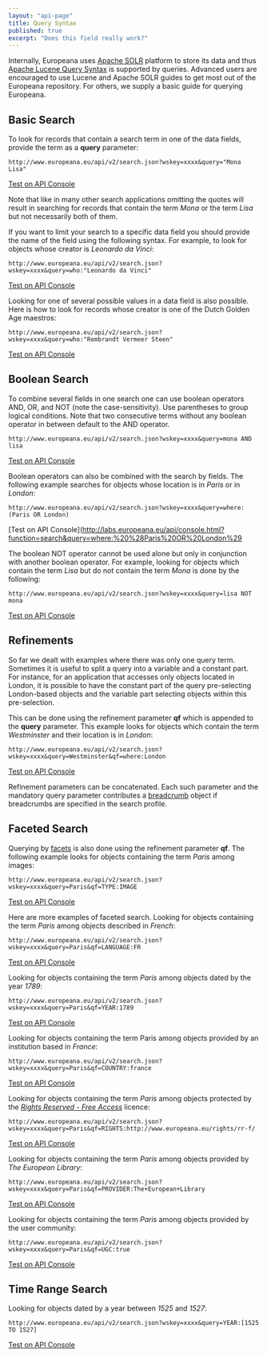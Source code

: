 ```yaml
---
layout: "api-page"
title: Query Syntax
published: true
excerpt: "Does this field really work?"
---
```


Internally, Europeana uses [Apache SOLR](http://lucene.apache.org/solr/) platform to store its data and thus [Apache Lucene Query Syntax](https://lucene.apache.org/core/4_1_0/queryparser/org/apache/lucene/queryparser/classic/package-summary.html#package_description) is supported by queries. Advanced users are encouraged to use Lucene and Apache SOLR guides to get most out of the Europeana repository. For others, we supply a basic guide for querying Europeana.

## Basic Search

To look for records that contain a search term in one of the data fields, provide the term as a **query** parameter:

    http://www.europeana.eu/api/v2/search.json?wskey=xxxx&query="Mona Lisa"
[Test on API Console](http://labs.europeana.eu/api/console/console.html?function=search&query=%22Mona+Lisa%22)

Note that like in many other search applications omitting the quotes will result in searching for records that contain the term _Mona_ or the term _Lisa_ but not necessarily both of them.

If you want to limit your search to a specific data field you should provide the name of the field using the following syntax. For example, to look for objects whose creator is _Leonardo da Vinci_:

    http://www.europeana.eu/api/v2/search.json?wskey=xxxx&query=who:"Leonardo da Vinci"
[Test on API Console](http://labs.europeana.eu/api/console.html?function=search&query=who:%22Leonardo%20da%20Vinci%22)

Looking for one of several possible values in a data field is also possible. Here is how to look for records whose creator is one of the Dutch Golden Age maestros:

    http://www.europeana.eu/api/v2/search.json?wskey=xxxx&query=who:"Rembrandt Vermeer Steen"
[Test on API Console](http://labs.europeana.eu/api/console.html?function=search&query=who:%22Rembrandt%20Vermeer%20Steen%22)

## Boolean Search

To combine several fields in one search one can use boolean operators AND, OR, and NOT (note the case-sensitivity). Use parentheses to group logical conditions. Note that two consecutive terms without any boolean operator in between default to the AND operator.

    http://www.europeana.eu/api/v2/search.json?wskey=xxxx&query=mona AND lisa
 [Test on API Console](http://labs.europeana.eu/api/console.html?function=search&query=mona%20AND%20lisa)

Boolean operators can also be combined with the search by fields. The following example searches for objects whose location is in _Paris_ or in _London_:

    http://www.europeana.eu/api/v2/search.json?wskey=xxxx&query=where: (Paris OR London)
[Test on API Console](http://labs.europeana.eu/api/console.html?function=search&query=where:%20%28Paris%20OR%20London%29

The boolean NOT operator cannot be used alone but only in conjunction with another boolean operator. For example, looking for objects which contain the term _Lisa_ but do not contain the term _Mona_ is done by the following:

    http://www.europeana.eu/api/v2/search.json?wskey=xxxx&query=lisa NOT mona
[Test on API Console](http://labs.europeana.eu/api/console.html?function=search&query=lisa%20NOT%20mona)

## Refinements

So far we dealt with examples where there was only one query term. Sometimes it is useful to split a query into a variable and a constant part. For instance, for an application that accesses only objects located in London, it is possible to have the constant part of the query pre-selecting London-based objects and the variable part selecting objects within this pre-selection.

This can be done using the refinement parameter **qf** which is appended to the **query** parameter. This example looks for objects which contain the term _Westminster_ and their location is in _London_:

    http://www.europeana.eu/api/v2/search.json?wskey=xxxx&query=Westminster&qf=where:London
[Test on API Console](http://labs.europeana.eu/api/console.html?function=search&query=Westminster&qf=where:London)

Refinement parameters can be concatenated. Each such parameter and the mandatory query parameter contributes a [breadcrumb](http://labs.europeana.eu/api/search/#breadcrumb) object if breadcrumbs are specified in the search profile.

## Faceted Search

Querying by [facets](http://labs.europeana.eu/api/search/#facet) is also done using the refinement parameter **qf**. The following example looks for objects containing the term _Paris_ among images:

    http://www.europeana.eu/api/v2/search.json?wskey=xxxx&query=Paris&qf=TYPE:IMAGE
[Test on API Console](http://labs.europeana.eu/api/console/console.html?function=search&query=Paris&qf=TYPE:IMAGE)

Here are more examples of faceted search. Looking for objects containing the term _Paris_ among objects described in _French_:

    http://www.europeana.eu/api/v2/search.json?wskey=xxxx&query=Paris&qf=LANGUAGE:FR
[Test on API Console](http://labs.europeana.eu/api/console/console.html?function=search&query=Paris&qf=LANGUAGE:FR)

Looking for objects containing the term _Paris_ among objects dated by the year _1789_:

    http://www.europeana.eu/api/v2/search.json?wskey=xxxx&query=Paris&qf=YEAR:1789
[Test on API Console](http://labs.europeana.eu/api/console/console.html?function=search&query=Paris&qf=YEAR:1789)
    
Looking for objects containing the term Paris among objects provided by an institution based in _France_:

    http://www.europeana.eu/api/v2/search.json?wskey=xxxx&query=Paris&qf=COUNTRY:france
[Test on API Console](http://labs.europeana.eu/api/console/console.html?function=search&query=Paris&qf=COUNTRY:france)

Looking for objects containing the term _Paris_ among objects protected by the [_Rights Reserved - Free Access_](http://www.europeana.eu/portal/rights/rr-f.html) licence:

    http://www.europeana.eu/api/v2/search.json?wskey=xxxx&query=Paris&qf=RIGHTS:http://www.europeana.eu/rights/rr-f/
[Test on API Console](http://labs.europeana.eu/api/console/console.html?function=search&query=Paris&qf=RIGHTS:http://www.europeana.eu/rights/rr-f/)
    
Looking for objects containing the term _Paris_ among objects provided by _The European Library_:

    http://www.europeana.eu/api/v2/search.json?wskey=xxxx&query=Paris&qf=PROVIDER:The+European+Library
[Test on API Console](http://labs.europeana.eu/api/console/console.html?function=search&query=Paris&qf=PROVIDER:The+European+Library)
    
Looking for objects containing the term _Paris_ among objects provided by the user community:

    http://www.europeana.eu/api/v2/search.json?wskey=xxxx&query=Paris&qf=UGC:true
[Test on API Console](http://labs.europeana.eu/api/console/console.html?function=search&query=Paris&qf=UGC:true)
    
    
## Time Range Search

Looking for objects dated by a year between _1525_ and _1527_:

    http://www.europeana.eu/api/v2/search.json?wskey=xxxx&query=YEAR:[1525 TO 1527]
[Test on API Console](http://labs.europeana.eu/api/console/console.html?function=search&query=YEAR:[1525%20TO%201527])
